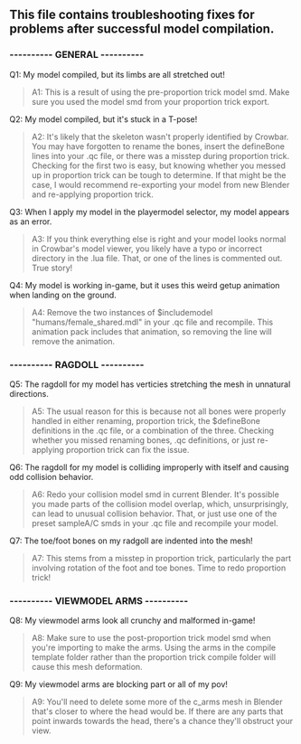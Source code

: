 ## This file contains troubleshooting fixes for problems after successful model compilation.

### ---------- GENERAL ----------

Q1: My model compiled, but its limbs are all stretched out!

> A1: This is a result of using the pre-proportion trick model smd. Make sure you used the model smd from your proportion trick export.

Q2: My model compiled, but it's stuck in a T-pose!

> A2: It's likely that the skeleton wasn't properly identified by Crowbar. You may have forgotten to rename the bones, insert the defineBone lines into your .qc file, or there was a misstep during proportion trick. Checking for the first two is easy,
but knowing whether you messed up in proportion trick can be tough to determine. If that might be the case, I would recommend re-exporting your model from new Blender and re-applying proportion trick.

Q3: When I apply my model in the playermodel selector, my model appears as an error.

> A3: If you think everything else is right and your model looks normal in Crowbar's model viewer, you likely have a typo or incorrect directory in the .lua file. That, or one of the lines is commented out. True story!

Q4: My model is working in-game, but it uses this weird getup animation when landing on the ground.

> A4: Remove the two instances of $includemodel "humans/female_shared.mdl" in your .qc file and recompile. This animation pack includes that animation, so removing the line will remove the animation.

### ---------- RAGDOLL ----------

Q5: The ragdoll for my model has verticies stretching the mesh in unnatural directions.

> A5: The usual reason for this is because not all bones were properly handled in either renaming, proportion trick, the $defineBone definitions in the .qc file, or a combination of the three. Checking whether you missed renaming bones, .qc definitions, or just re-applying proportion trick can fix the issue.

Q6: The ragdoll for my model is colliding improperly with itself and causing odd collision behavior.

> A6: Redo your collision model smd in current Blender. It's possible you made parts of the collision model overlap, which, unsurprisingly, can lead to unusual collision behavior. That, or just use one of the preset sampleA/C smds in your .qc file and recompile your model.

Q7: The toe/foot bones on my radgoll are indented into the mesh!

> A7: This stems from a misstep in proportion trick, particularly the part involving rotation of the foot and toe bones. Time to redo proportion trick!

### ---------- VIEWMODEL ARMS ----------

Q8: My viewmodel arms look all crunchy and malformed in-game!

> A8: Make sure to use the post-proportion trick model smd when you're importing to make the arms. Using the arms in the compile template folder rather than the proportion trick compile folder will cause this mesh deformation.

Q9: My viewmodel arms are blocking part or all of my pov!

> A9: You'll need to delete some more of the c_arms mesh in Blender that's closer to where the head would be. If there are any parts that point inwards towards the head, there's a chance they'll obstruct your view.
